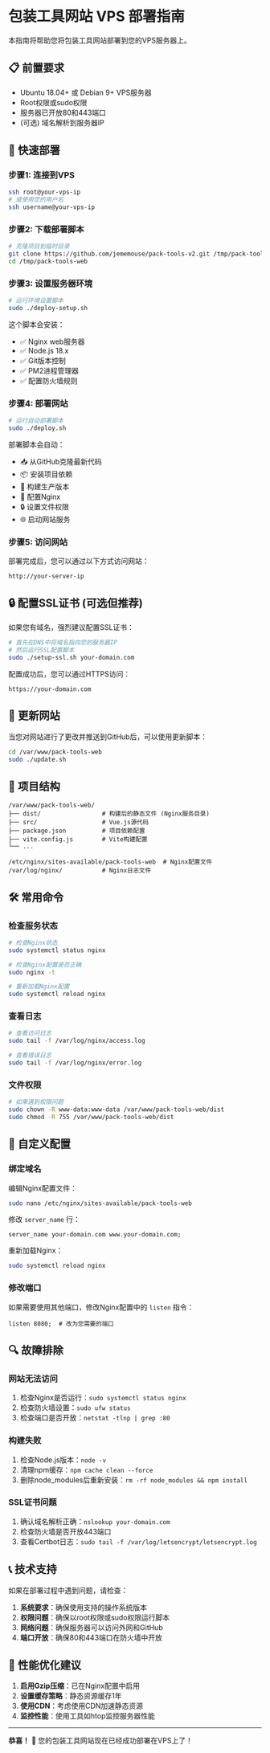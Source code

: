 # 包装工具网站 VPS 部署指南

本指南将帮助您将包装工具网站部署到您的VPS服务器上。

## 📋 前置要求

- Ubuntu 18.04+ 或 Debian 9+ VPS服务器
- Root权限或sudo权限
- 服务器已开放80和443端口
- (可选) 域名解析到服务器IP

## 🚀 快速部署

### 步骤1: 连接到VPS

```bash
ssh root@your-vps-ip
# 或使用您的用户名
ssh username@your-vps-ip
```

### 步骤2: 下载部署脚本

```bash
# 克隆项目到临时目录
git clone https://github.com/jememouse/pack-tools-v2.git /tmp/pack-tools-web
cd /tmp/pack-tools-web
```

### 步骤3: 设置服务器环境

```bash
# 运行环境设置脚本
sudo ./deploy-setup.sh
```

这个脚本会安装：
- ✅ Nginx web服务器
- ✅ Node.js 18.x
- ✅ Git版本控制
- ✅ PM2进程管理器
- ✅ 配置防火墙规则

### 步骤4: 部署网站

```bash
# 运行自动部署脚本
sudo ./deploy.sh
```

部署脚本会自动：
- 📥 从GitHub克隆最新代码
- 📦 安装项目依赖
- 🔨 构建生产版本
- 🔧 配置Nginx
- 🔒 设置文件权限
- 🌐 启动网站服务

### 步骤5: 访问网站

部署完成后，您可以通过以下方式访问网站：

```
http://your-server-ip
```

## 🔒 配置SSL证书 (可选但推荐)

如果您有域名，强烈建议配置SSL证书：

```bash
# 首先在DNS中将域名指向您的服务器IP
# 然后运行SSL配置脚本
sudo ./setup-ssl.sh your-domain.com
```

配置成功后，您可以通过HTTPS访问：
```
https://your-domain.com
```

## 🔄 更新网站

当您对网站进行了更改并推送到GitHub后，可以使用更新脚本：

```bash
cd /var/www/pack-tools-web
sudo ./update.sh
```

## 📁 项目结构

```
/var/www/pack-tools-web/
├── dist/                 # 构建后的静态文件 (Nginx服务目录)
├── src/                  # Vue.js源代码
├── package.json          # 项目依赖配置
├── vite.config.js        # Vite构建配置
└── ...

/etc/nginx/sites-available/pack-tools-web  # Nginx配置文件
/var/log/nginx/           # Nginx日志文件
```

## 🛠️ 常用命令

### 检查服务状态
```bash
# 检查Nginx状态
sudo systemctl status nginx

# 检查Nginx配置是否正确
sudo nginx -t

# 重新加载Nginx配置
sudo systemctl reload nginx
```

### 查看日志
```bash
# 查看访问日志
sudo tail -f /var/log/nginx/access.log

# 查看错误日志
sudo tail -f /var/log/nginx/error.log
```

### 文件权限
```bash
# 如果遇到权限问题
sudo chown -R www-data:www-data /var/www/pack-tools-web/dist
sudo chmod -R 755 /var/www/pack-tools-web/dist
```

## 🔧 自定义配置

### 绑定域名

编辑Nginx配置文件：
```bash
sudo nano /etc/nginx/sites-available/pack-tools-web
```

修改 `server_name` 行：
```nginx
server_name your-domain.com www.your-domain.com;
```

重新加载Nginx：
```bash
sudo systemctl reload nginx
```

### 修改端口

如果需要使用其他端口，修改Nginx配置中的 `listen` 指令：
```nginx
listen 8080;  # 改为您需要的端口
```

## 🔍 故障排除

### 网站无法访问
1. 检查Nginx是否运行：`sudo systemctl status nginx`
2. 检查防火墙设置：`sudo ufw status`
3. 检查端口是否开放：`netstat -tlnp | grep :80`

### 构建失败
1. 检查Node.js版本：`node -v`
2. 清理npm缓存：`npm cache clean --force`
3. 删除node_modules后重新安装：`rm -rf node_modules && npm install`

### SSL证书问题
1. 确认域名解析正确：`nslookup your-domain.com`
2. 检查防火墙是否开放443端口
3. 查看Certbot日志：`sudo tail -f /var/log/letsencrypt/letsencrypt.log`

## 📞 技术支持

如果在部署过程中遇到问题，请检查：

1. **系统要求**：确保使用支持的操作系统版本
2. **权限问题**：确保以root权限或sudo权限运行脚本
3. **网络问题**：确保服务器可以访问外网和GitHub
4. **端口开放**：确保80和443端口在防火墙中开放

## 🎯 性能优化建议

1. **启用Gzip压缩**：已在Nginx配置中启用
2. **设置缓存策略**：静态资源缓存1年
3. **使用CDN**：考虑使用CDN加速静态资源
4. **监控性能**：使用工具如htop监控服务器性能

---

**恭喜！** 🎉 您的包装工具网站现在已经成功部署在VPS上了！